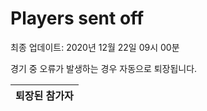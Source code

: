 # Players sent off
최종 업데이트: 2020년 12월 22일 09시 00분


경기 중 오류가 발생하는 경우 자동으로 퇴장됩니다.


| 퇴장된 참가자 |
|:---:|